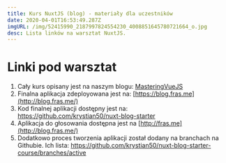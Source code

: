 ```yaml
---
title: Kurs NuxtJS (blog) - materiały dla uczestników
date: 2020-04-01T16:53:49.287Z
imgURL: /img/52415990_2187997824554230_4008851645780721664_o.jpg
desc: Lista linków na warsztat NuxtJS.
---
```

# Linki pod warsztat

1. Cały kurs opisany jest na naszym blogu: [](http://masteringvue.pl/category/kursy/nuxt/)[MasteringVueJS](http://masteringvue.pl/category/kursy/nuxt/)
2. Finalna aplikacja zdeployowana jest na: [https://blog.fras.me](http://blog.fras.me/)
3. Kod finalnej aplikacji dostępny jest na: <https://github.com/krystian50/nuxt-blog-starter>
4. Aplikacja do głosowania dostępna jest na [http://fras.me](http://blog.fras.me/)
5. Dodatkowo proces tworzenia aplikacji został dodany na branchach na Githubie. Ich lista: <https://github.com/krystian50/nuxt-blog-starter-course/branches/active>